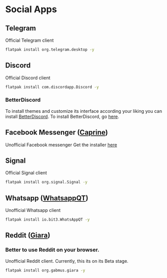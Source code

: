# Social Apps

## Telegram

Official Telegram client

```bash
flatpak install org.telegram.desktop -y
```

## Discord

Official Discord client

```bash
flatpak install com.discordapp.Discord -y
```

### BetterDiscord

To install themes and customize its interface according your liking you can install [BetterDiscord](https://betterdiscord.net/home/). To install BetterDiscord, go [here](https://gist.github.com/ObserverOfTime/d7e60eb9aa7fe837545c8cb77cf31172).

## Facebook Messenger ([Caprine](https://github.com/sindresorhus/caprine))

Unofficial Facebook messenger
Get the installer [here](https://github.com/sindresorhus/caprine/releases)

## Signal

Official Signal client

```bash
flatpak install org.signal.Signal -y
```

## Whatsapp ([WhatsappQT](https://gitlab.com/bit3/whatsappqt))

Unofficial Whatsapp client

```bash
flatpak install io.bit3.WhatsAppQT -y
```

## Reddit ([Giara](https://giara.gabmus.org/#install))

### Better to use Reddit on your browser.

Unofficial Reddit client. Currently, this its on its Beta stage.

```bash
flatpak install org.gabmus.giara -y
```
